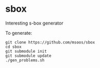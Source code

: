 # sbox
Interesting s-box generator

To generate:

```
git clone https://github.com/msoos/sbox
cd sbox
git submodule init
git submodule update
./gen_problems.sh
```
